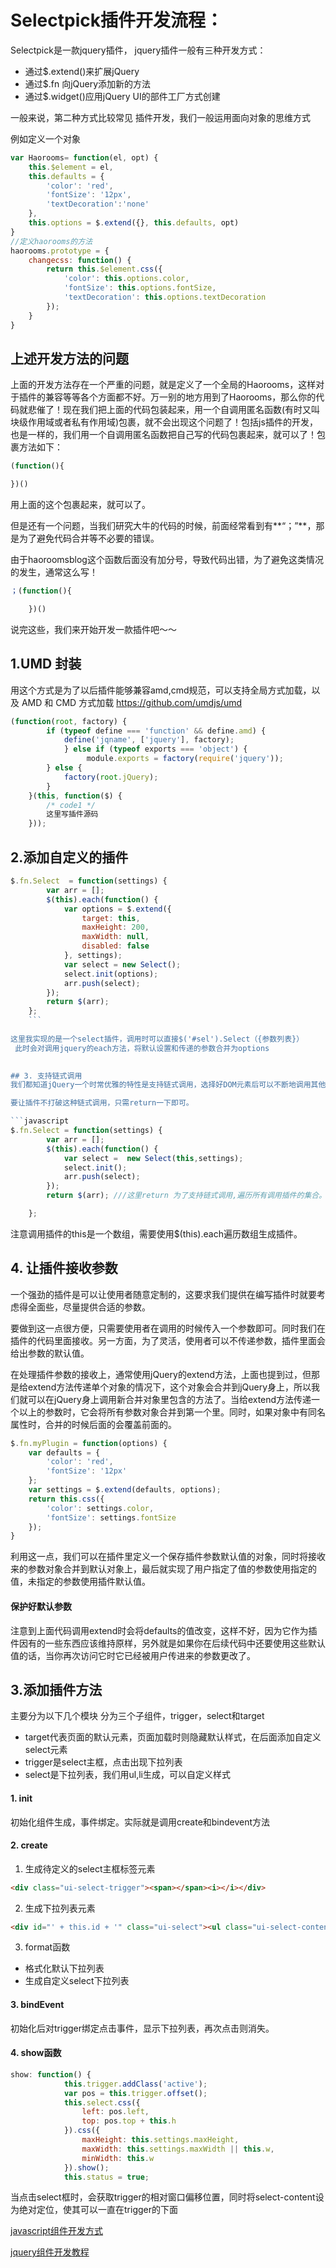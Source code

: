 
# Selectpick插件开发流程：
Selectpick是一款jquery插件，
jquery插件一般有三种开发方式：

- 通过$.extend()来扩展jQuery
- 通过$.fn 向jQuery添加新的方法
- 通过$.widget()应用jQuery UI的部件工厂方式创建

一般来说，第二种方式比较常见
插件开发，我们一般运用面向对象的思维方式

例如定义一个对象
```javascript
var Haorooms= function(el, opt) {
    this.$element = el,
    this.defaults = {
        'color': 'red',
        'fontSize': '12px',
        'textDecoration':'none'
    },
    this.options = $.extend({}, this.defaults, opt)
}
//定义haorooms的方法
haorooms.prototype = {
    changecss: function() {
        return this.$element.css({
            'color': this.options.color,
            'fontSize': this.options.fontSize,
            'textDecoration': this.options.textDecoration
        });
    }
}
```

## 上述开发方法的问题
上面的开发方法存在一个严重的问题，就是定义了一个全局的Haorooms，这样对于插件的兼容等等各个方面都不好。万一别的地方用到了Haorooms，那么你的代码就悲催了！现在我们把上面的代码包装起来，用一个自调用匿名函数(有时又叫块级作用域或者私有作用域)包裹，就不会出现这个问题了！包括js插件的开发，也是一样的，我们用一个自调用匿名函数把自己写的代码包裹起来，就可以了！包裹方法如下：
```javascript
(function(){

})()
```
用上面的这个包裹起来，就可以了。

但是还有一个问题，当我们研究大牛的代码的时候，前面经常看到有**“；”**，那是为了避免代码合并等不必要的错误。

由于haoroomsblog这个函数后面没有加分号，导致代码出错，为了避免这类情况的发生，通常这么写！
```javascript
；(function(){

    })()
```

说完这些，我们来开始开发一款插件吧～～
## 1.UMD 封装
用这个方式是为了以后插件能够兼容amd,cmd规范，可以支持全局方式加载，以及 AMD 和 CMD 方式加载 
https://github.com/umdjs/umd
```javascript
(function(root, factory) {
        if (typeof define === 'function' && define.amd) {
            define('jqname', ['jquery'], factory);
            } else if (typeof exports === 'object') {
                 module.exports = factory(require('jquery'));
        } else {
            factory(root.jQuery);
        }
    }(this, function($) {
        /* code1 */
        这里写插件源码
    }));

```

## 2.添加自定义的插件	
```javascript
$.fn.Select  = function(settings) {
		var arr = [];
		$(this).each(function() {
			var options = $.extend({
				target: this,
				maxHeight: 200,
				maxWidth: null,
				disabled: false
			}, settings);
			var select = new Select();
			select.init(options);
			arr.push(select);
		});
		return $(arr);
	};
    ```
    
这里我实现的是一个select插件，调用时可以直接$('#sel').Select（{参数列表}）
 此时会对调用jquery的each方法，将默认设置和传递的参数合并为options
 

## 3. 支持链式调用
我们都知道jQuery一个时常优雅的特性是支持链式调用，选择好DOM元素后可以不断地调用其他方法。

要让插件不打破这种链式调用，只需return一下即可。

```javascript
$.fn.Select = function(settings) {
		var arr = [];
        $(this).each(function() {
            var select =  new Select(this,settings);
            select.init();
            arr.push(select);
        });
		return $(arr); ///这里return 为了支持链式调用,遍历所有调用插件的集合。

    };

```
注意调用插件的this是一个数组，需要使用$(this).each遍历数组生成插件。
## 4. 让插件接收参数
一个强劲的插件是可以让使用者随意定制的，这要求我们提供在编写插件时就要考虑得全面些，尽量提供合适的参数。

要做到这一点很方便，只需要使用者在调用的时候传入一个参数即可。同时我们在插件的代码里面接收。另一方面，为了灵活，使用者可以不传递参数，插件里面会给出参数的默认值。

在处理插件参数的接收上，通常使用jQuery的extend方法，上面也提到过，但那是给extend方法传递单个对象的情况下，这个对象会合并到jQuery身上，所以我们就可以在jQuery身上调用新合并对象里包含的方法了。当给extend方法传递一个以上的参数时，它会将所有参数对象合并到第一个里。同时，如果对象中有同名属性时，合并的时候后面的会覆盖前面的。

```javascript
$.fn.myPlugin = function(options) {
    var defaults = {
        'color': 'red',
        'fontSize': '12px'
    };
    var settings = $.extend(defaults, options);
    return this.css({
        'color': settings.color,
        'fontSize': settings.fontSize
    });
}
```
利用这一点，我们可以在插件里定义一个保存插件参数默认值的对象，同时将接收来的参数对象合并到默认对象上，最后就实现了用户指定了值的参数使用指定的值，未指定的参数使用插件默认值。


#### 保护好默认参数

注意到上面代码调用extend时会将defaults的值改变，这样不好，因为它作为插件因有的一些东西应该维持原样，另外就是如果你在后续代码中还要使用这些默认值的话，当你再次访问它时它已经被用户传进来的参数更改了。

 ## 3.添加插件方法
 主要分为以下几个模块
 分为三个子组件，trigger，select和target
 
 - target代表页面的默认元素，页面加载时则隐藏默认样式，在后面添加自定义select元素
 - trigger是select主框，点击出现下拉列表
 - select是下拉列表，我们用ul,li生成，可以自定义样式
 #### 1. init
 初始化组件生成，事件绑定。实际就是调用create和bindevent方法
 
 #### 2. create 
 1. 生成待定义的select主框标签元素
 ```html
 <div class="ui-select-trigger"><span></span><i></i></div>
 ```
 
 2. 生成下拉列表元素
 ```html
 <div id="' + this.id + '" class="ui-select"><ul class="ui-select-content"></ul></div>
 ```
 
 3. format函数
 - 格式化默认下拉列表
 - 生成自定义select下拉列表
 
 #### 3. bindEvent
 初始化后对trigger绑定点击事件，显示下拉列表，再次点击则消失。
 

#### 4. show函数
```javascript
show: function() {
			this.trigger.addClass('active');
			var pos = this.trigger.offset();
			this.select.css({
				left: pos.left,
				top: pos.top + this.h
			}).css({
				maxHeight: this.settings.maxHeight,
				maxWidth: this.settings.maxWidth || this.w,
				minWidth: this.w
			}).show();
			this.status = true;
```
当点击select框时，会获取trigger的相对窗口偏移位置，同时将select-content设为绝对定位，使其可以一直在trigger的下面



[javascript组件开发方式](http://blog.csdn.net/bingqingsuimeng/article/details/44451481)
 
 [jquery组件开发教程](http://www.cnblogs.com/ajianbeyourself/p/5815689.html)
